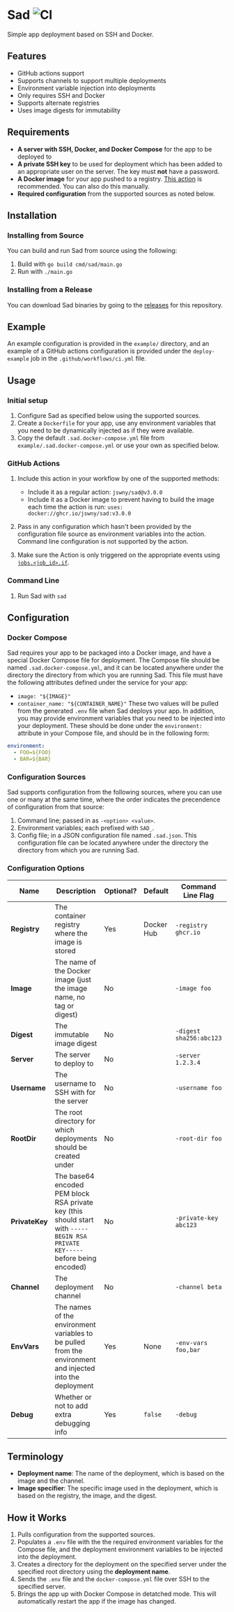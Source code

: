 # Sad ![CI](https://github.com/jswny/sad/workflows/CI/badge.svg)

Simple app deployment based on SSH and Docker.

## Features

- GitHub actions support
- Supports channels to support multiple deployments
- Environment variable injection into deployments
- Only requires SSH and Docker
- Supports alternate registries
- Uses image digests for immutability

## Requirements

- **A server with SSH, Docker, and Docker Compose** for the app to be deployed to
- **A private SSH key** to be used for deployment which has been added to an appropriate user on the server. The key must **not** have a password.
- **A Docker image** for your app pushed to a registry. [This action](https://github.com/marketplace/actions/build-and-push-docker-images) is recommended. You can also do this manually.
- **Required configuration** from the supported sources as noted below.

## Installation

### Installing from Source

You can build and run Sad from source using the following:

1. Build with `go build cmd/sad/main.go`
2. Run with `./main.go`

### Installing from a Release

You can download Sad binaries by going to the [releases](https://github.com/jswny/sad/releases) for this repository.

## Example

An example configuration is provided in the `example/` directory, and an example of a GitHub actions configuration is provided under the `deploy-example` job in the `.github/workflows/ci.yml` file.

## Usage

### Initial setup

1. Configure Sad as specified below using the supported sources.
2. Create a `Dockerfile` for your app, use any environment variables that you need to be dynamically injected as if they were available.
3. Copy the default `.sad.docker-compose.yml` file from `example/.sad.docker-compose.yml` or use your own as specified below.

### GitHub Actions

1. Include this action in your workflow by one of the supported methods:

   - Include it as a regular action: `jswny/sad@v3.0.0`
   - Include it as a Docker image to prevent having to build the image each time the action is run: `uses: docker://ghcr.io/jswny/sad:v3.0.0`

2. Pass in any configuration which hasn't been provided by the configuration file source as environment variables into the action. Command line configuration is not supported by the action.
3. Make sure the Action is only triggered on the appropriate events using [`jobs.<job_id>.if`](https://docs.github.com/en/actions/reference/workflow-syntax-for-github-actions#jobsjob_idif).

### Command Line

1. Run Sad with `sad`

## Configuration

### Docker Compose

Sad requires your app to be packaged into a Docker image, and have a special Docker Compose file for deployment. The Compose file should be named `.sad.docker-compose.yml`, and it can be located anywhere under the directory the directory from which you are running Sad. This file must have the following attributes defined under the service for your app:

- `image: "${IMAGE}"`
- `container_name: "${CONTAINER_NAME}"`
  These two values will be pulled from the generated `.env` file when Sad deploys your app. In addition, you may provide environment variables that you need to be injected into your deployment. These should be done under the `environment:` attribute in your Compose file, and should be in the following form:

```yml
environment:
  - FOO=${FOO}
  - BAR=${BAR}
```

### Configuration Sources

Sad supports configuration from the following sources, where you can use one or many at the same time, where the order indicates the precendence of configuration from that source:

1. Command line; passed in as `-<option> <value>`.
2. Environment variables; each prefixed with `SAD_`.
3. Config file; in a JSON configuration file named `.sad.json`. This configuration file can be located anywhere under the directory the directory from which you are running Sad.

### Configuration Options

| Name           | Description                                                                                                                  | Optional? | Default    | Command Line Flag       | Environment Variable     | JSON Config File Entry      |
| -------------- | ---------------------------------------------------------------------------------------------------------------------------- | --------- | ---------- | ----------------------- | ------------------------ | --------------------------- |
| **Registry**   | The container registry where the image is stored                                                                             | Yes       | Docker Hub | `-registry ghcr.io`     | `SAD_REGISTRY=ghcr.io`   | `"registry": "ghcr.io"`     |
| **Image**      | The name of the Docker image (just the image name, no tag or digest)                                                         | No        |            | `-image foo`            | `SAD_IMAGE=foo`          | `"image": "foo"`            |
| **Digest**     | The immutable image digest                                                                                                   | No        |            | `-digest sha256:abc123` | `SAD_DIGEST=`            | `"digest"`                  |
| **Server**     | The server to deploy to                                                                                                      | No        |            | `-server 1.2.3.4`       | `SAD_SERVER=1.2.3.4`     | `"server": "1.2.3.4"`       |
| **Username**   | The username to SSH with for the server                                                                                      | No        |            | `-username foo`         | `SAD_USERNAME=FOO`       | `"username": "foo"`         |
| **RootDir**    | The root directory for which deployments should be created under                                                             | No        |            | `-root-dir foo`         | `SAD_ROOT_DIR=/srv`      | `"rootDir": "/srv"`         |
| **PrivateKey** | The base64 encoded PEM block RSA private key (this should start with `-----BEGIN RSA PRIVATE KEY-----` before being encoded) | No        |            | `-private-key abc123`   | `SAD_PRIVATE_KEY=abc123` | `"privateKey": "abc123"`    |
| **Channel**    | The deployment channel                                                                                                       | No        |            | `-channel beta`         | `SAD_CHANNEL=beta`       | `"channel": "beta"`         |
| **EnvVars**    | The names of the environment variables to be pulled from the environment and injected into the deployment                    | Yes       | None       | `-env-vars foo,bar`     | `SAD_ENV_VARS=foo,bar`   | `"envVars": ["foo", "bar"]` |
| **Debug**      | Whether or not to add extra debugging info                                                                                   | Yes       | `false`    | `-debug`                | `SAD_DEBUG=true`         | `"debug": true`             |

## Terminology

- **Deployment name**: The name of the deployment, which is based on the image and the channel.
- **Image specifier**: The specific image used in the deployment, which is based on the registry, the image, and the digest.

## How it Works

1. Pulls configuration from the supported sources.
2. Populates a `.env` file with the the required environment variables for the Compose file, and the deployment environment variables to be injected into the deployment.
3. Creates a directory for the deployment on the specified server under the specified root directory using the **deployment name**.
4. Sends the `.env` file and the `docker-compose.yml` file over SSH to the specified server.
5. Brings the app up with Docker Compose in detatched mode. This will automatically restart the app if the image has changed.

